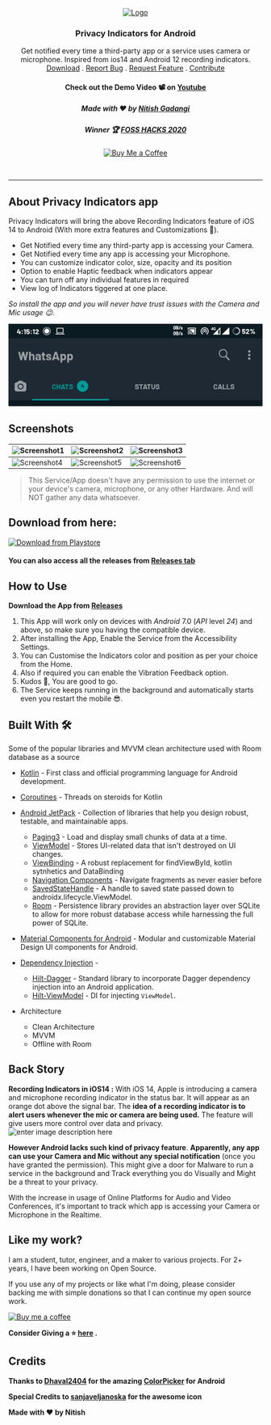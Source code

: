 <p align="center">
  <a href="#">
    <img src="https://github.com/NitishGadangi/Privacy-Indicator-App/blob/master/screenshots/rounder_icon.png?raw=true" alt="Logo" width="120" height="120">
  </a>

  <h3 align="center">Privacy Indicators for Android</h3>

  <p align="center">
    Get notified every time a third-party app or a service uses camera or microphone. Inspired from ios14 and Android 12 recording indicators. 
    <br />
    <a href="#download-from-here">Download</a>
    .
    <a href="https://github.com/NitishGadangi/Privacy-Indicator-App/issues">Report Bug</a>
    .
    <a href="https://github.com/NitishGadangi/Privacy-Indicator-App/issues">Request Feature</a>
    .
   <a href="https://github.com/NitishGadangi/Privacy-Indicator-App/blob/master/README.md#contribution">Contribute</a>
  
  <h4 align="center">Check out the Demo Video 📽 on <a href="https://www.youtube.com/watch?v=kDc7TF9JSyc&feature=youtu.be">Youtube</a></h3>
  <h5 align="center">Made with ❤️ by <a href="https://nitishgadangi.github.io/">Nitish Gadangi</a></h3>
  <h5 align="center">Winner 🏆 <a href="https://fossunited.org/hackathon">FOSS HACKS 2020</a></h3>
<p align="center">
  <a href='https://nitishgadangi.github.io/?buy_me_coffee' target='_blank'>
    <img height='36' style='border:0px;height:36px;' src='https://bmc-cdn.nyc3.digitaloceanspaces.com/BMC-button-images/custom_images/orange_img.png' border='0' alt='Buy Me a Coffee' />
  </a>
</p>
  </p>
</p>
</br>
<hr/>

<!--
## FOSS HACKS 2020
Privacy Indicators App is ideated and built in [FossHacks 2020](https://fossunited.org/hackathon). The [results for the Hackathon](https://forum.fossunited.org/t/foss-hack-2020-results/424) are out and Privacy Indicators App stood one among the Winning projects and Bagged prize money of ₹25000. Special thanks to [Team FOSS UNITED](https://fossunited.org/) for establishing such an amazing platform and uplifting Free and OpenSource software in India.

![Results](https://github.com/NitishGadangi/Privacy-Indicator-App/blob/master/screenshots/foss_hacks_results.jpg?raw=true)

Also checkout other [projects which are into list of Winners](https://forum.fossunited.org/t/foss-hack-2020-results/424), trust me they are equally interesting and amazing 💯. 
-->


##  About Privacy Indicators app
Privacy Indicators will bring the above Recording Indicators feature of iOS 14 to Android (With more extra features and Customizations 🥳). 
* Get Notified every time any third-party app is accessing your Camera.
* Get Notified every time any app is accessing your Microphone.
* You can customize indicator color, size, opacity and its position
* Option to enable Haptic feedback when indicators appear
* You can turn off any individual features in required
* View log of Indicators tiggered at one place.

*So install the app and you will never have trust issues with the Camera and Mic usage 😉.*

![demo gif](https://github.com/NitishGadangi/Privacy-Indicator-App/blob/master/screenshots/demo.gif?raw=true)

## Screenshots
|![Screenshot1](https://github.com/NitishGadangi/Privacy-Indicator-App/blob/master/screenshots/ss1.png?raw=true)|![Screenshot2](https://github.com/NitishGadangi/Privacy-Indicator-App/blob/master/screenshots/ss2.png?raw=true)|![Screenshot3](https://github.com/NitishGadangi/Privacy-Indicator-App/blob/master/screenshots/ss3.png?raw=true)|
|---|---|---|
|![Screenshot4](https://github.com/NitishGadangi/Privacy-Indicator-App/blob/master/screenshots/ss4.png?raw=true)|![Screenshot5](https://github.com/NitishGadangi/Privacy-Indicator-App/blob/master/screenshots/ss5.png?raw=true)|![Screenshot6](https://github.com/NitishGadangi/Privacy-Indicator-App/blob/master/screenshots/ss6.png?raw=true)|

> This Service/App doesn\'t have any permission to use the internet or your
> device\'s camera, microphone, or any other Hardware. And will NOT
> gather any data whatsoever.


## Download from here:

<a href='https://play.google.com/store/apps/details?id=com.nitish.privacyindicator' target='_blank'>
    <img height='150' style='border:0px;height:150px;' src='https://play.google.com/intl/en_us/badges/static/images/badges/en_badge_web_generic.png' border='0' alt='Download from Playstore' />   </a>
  
<h4>You can also access all the releases from <a href="https://github.com/NitishGadangi/Privacy-Indicator-App/releases">Releases tab</a></h3>


## How to Use
**Download the App from [Releases](https://github.com/NitishGadangi/Privacy-Indicator-App/releases)** 
1. This App will work only on devices with _Android_ 7.0 (_API_ level _24_) and above, so make sure you having the compatible device.
2. After installing the App, Enable the Service from the Accessibility Settings.
3. You can Customise the Indicators color and position as per your choice from the Home.
4. Also if required you can enable the Vibration Feedback option.
5. Kudos 🤝, You are good to go. 
6. The Service keeps running in the background and automatically starts even you restart the mobile 😎.


## Built With  🛠

Some of the popular libraries and MVVM clean architecture used with Room database as a source

-   [Kotlin](https://kotlinlang.org/)  - First class and official programming language for Android development.
    
-   [Coroutines](https://kotlinlang.org/docs/reference/coroutines-overview.html)  - Threads on steroids for Kotlin
    
-   [Android JetPack](https://developer.android.com/jetpack)  - Collection of libraries that help you design robust, testable, and maintainable apps.
    
    -   [Paging3](https://developer.android.com/topic/libraries/architecture/paging)  - Load and display small chunks of data at a time.
    -   [ViewModel](https://developer.android.com/topic/libraries/architecture/viewmodel)  - Stores UI-related data that isn't destroyed on UI changes.
    -   [ViewBinding](https://developer.android.com/topic/libraries/view-binding)  - A robust replacement for findViewById, kotlin sytnhetics and DataBinding
    -   [Navigation Components](https://developer.android.com/guide/navigation/navigation-getting-started)  - Navigate fragments as never easier before
    -   [SavedStateHandle](https://developer.android.com/reference/androidx/lifecycle/SavedStateHandle)  - A handle to saved state passed down to androidx.lifecycle.ViewModel.
    -   [Room](https://developer.android.google.cn/jetpack/androidx/releases/room)  - Persistence library provides an abstraction layer over SQLite to allow for more robust database access while harnessing the full power of SQLite.

-   [Material Components for Android](https://github.com/material-components/material-components-android)  - Modular and customizable Material Design UI components for Android.
    
-   [Dependency Injection](https://developer.android.com/training/dependency-injection)  -
    
    -   [Hilt-Dagger](https://dagger.dev/hilt/)  - Standard library to incorporate Dagger dependency injection into an Android application.
    -   [Hilt-ViewModel](https://developer.android.com/training/dependency-injection/hilt-jetpack)  - DI for injecting  `ViewModel`.
-   Architecture
    
    -   Clean Architecture
    -   MVVM
    -   Offline with Room


## Back Story
**Recording Indicators in iOS14 :** With iOS 14, Apple is introducing a camera and microphone recording indicator in the status bar. It will appear as an orange dot above the signal bar. The **idea of a recording indicator is to alert users whenever the mic or camera are being used.** The feature will give users more control over data and privacy.
![enter image description here](https://9to5mac.com/wp-content/uploads/sites/6/2020/07/green-dot-ios-14.jpg?quality=82&strip=all)

**However Android lacks such kind of privacy feature**. **Apparently, any app can use your Camera and Mic without any special notification** (once you have granted the permission). This might give a door for Malware to run a service in the background and Track everything you do Visually and Might be a threat to your privacy.

With the increase in usage of Online Platforms for Audio and Video Conferences, it's important to track which app is accessing your Camera or Microphone in the Realtime.


## Like my work?
I am a student, tutor, engineer, and a maker to various projects. For 2+ years, I have been working on Open Source.

If you use any of my projects or like what I'm doing, please consider backing me with simple donations so that I can continue my open source work.

[![Buy me a coffee](https://bmc-cdn.nyc3.digitaloceanspaces.com/BMC-button-images/custom_images/orange_img.png)](https://nitishgadangi.github.io/?buy_me_coffee)

**Consider Giving a ⭐ [here](https://github.com/NitishGadangi/Privacy-Indicator-App/) .**

## Credits

**Thanks to [Dhaval2404](https://github.com/Dhaval2404/) for the amazing [ColorPicker](https://github.com/Dhaval2404/ColorPicker) for Android**

**Special Credits to [sanjaveljanoska](https://dribbble.com/sanjaveljanoska) for the awesome icon**

**Made with ❤️ by Nitish**
